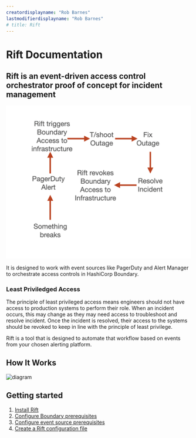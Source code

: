 ```yaml
---
creatordisplayname: "Rob Barnes"
lastmodifierdisplayname: "Rob Barnes"
# title: Rift
---
```

# Rift Documentation

## Rift is an event-driven access control orchestrator proof of concept for incident management

![workflow](rift-workflow.png?height=300px&classes=shadow "")

It is designed to work with event sources like PagerDuty and Alert Manager to orchestrate access controls in HashiCorp Boundary.

### Least Priviledged Access

The principle of least privileged access means engineers should not have access to production systems to perform their role. When an incident occurs, this may change as they may need access to troubleshoot and resolve incident. Once the incident is resolved, their access to the systems should be revoked to keep in line with the principle of least privilege.

Rift is a tool that is designed to automate that workflow based on events from your chosen alerting platform.

## How It Works

![diagram](Rift-under-the-hood.gif "")

## Getting started

1. [Install Rift](/installation)
2. [Configure Boundary prerequisites](/boundary)
3. [Configure event source prerequisites](/event-sources)
4. [Create a Rift configuration file](/rift-configuration)

